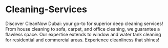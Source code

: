 # Cleaning-Services
Discover CleanNow Dubai: your go-to for superior deep cleaning services! From house cleaning to sofa, carpet, and office cleaning, we guarantee a flawless space. Our expertise extends to window and water tank cleaning for residential and commercial areas. Experience cleanliness that shines!
